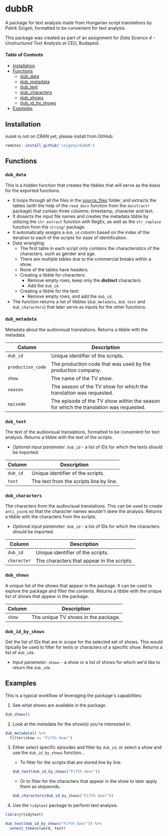 # dubbR
A package for text analysis made from Hungarian script translations by Patrik Szigeti, formatted to be convenient for text analysis.

This package was created as part of an assignment for *Data Science 4 - Unstructured Text Analysis* at CEU, Budapest.

#### Table of Contents

- [Installation](#installation)
- [Functions](#functions)
  - [dub_data](#dub_data)
  - [dub_metadata](#dub_metadata)
  - [dub_text](#dub_text)
  - [dub_characters](#dub_characters)
  - [dub_shows](#dub_shows)
  - [dub_id_by_shows](#dub_id_by_shows)
- [Examples](#examples)

## Installation
`dubbR` is not on CRAN yet, please install from GitHub:
```r
remotes::install_github('szigony/dubbR')
```

## Functions

### `dub_data`

This is a hidden function that creates the tibbles that will serve as the basis for the exported functions.

- It loops through all the files in the [source_files](source_files/) folder, and extracts the tables (with the help of the `read_docx` function from the `docxtractr` package) that contain three columns: timestamp, character and text.
- It dissects the input file names and creates the metadata tibble by utilizing the `str_extract` function with RegEx, as well as the `str_replace` function from the `stringr` package.
- It automatically assigns a `dub_id` column based on the index of the iteration to each of the scripts for ease of identification.
- Data wrangling:
  - The first table in each script only contains the characteristics of the characters, such as gender and age.
  - There are multiple tables due to the commercial breaks within a show.
  - None of the tables have headers.
  - Creating a tibble for characters:
    - Remove empty rows, keep only the **distinct** characters.
    - Add the `dub_id`.
  - Creating a tibble for the text:
    - Remove empty rows, and add the `dub_id`.
- The function returns a list of tibbles (`dub_metadata`, `dub_text` and `dub_characters`) that later serve as inputs for the other functions.

### `dub_metadata`

Metadata about the audiovisual translations. Returns a tibble with the metadata.

| Column | Description |
| --- | --- |
| `dub_id` | Unique identifier of the scripts. |
| `production_code` | The production code that was used by the production company. |
| `show` | The name of the TV show. |
| `season` | The season of the TV show for which the translation was requested. |
| `episode` | The episode of the TV show within the season for which the translation was requested. |

### `dub_text`

The text of the audiovisual translations, formatted to be convenient for text analysis. Returns a tibble with the text of the scripts.

- *Optional input parameter:* `dub_id` - a list of IDs for which the texts should be imported.

| Column | Description |
| --- | --- |
| `dub_id` | Unique identifier of the scripts. |
| `text` | The text from the scripts line by line. |

### `dub_characters`

The characters from the audiovisual translations. This can be used to create `anti_join`s so that the character names wouldn't skew the analysis. Returns a tibble with the characters from the scripts.

- *Optional input parameter:* `dub_id` - a list of IDs for which the characters should be imported.

| Column | Description |
| --- | --- |
| `dub_id` | Unique identifier of the scripts. |
| `character` | The characters that appear in the scripts. |

### `dub_shows`

A unique list of the shows that appear in the package. It can be used to explore the package and filter the contents. Returns a tibble with the unique list of shows that appear in the package.

| Column | Description |
| --- | --- |
| `show` | The unique TV shows in the package. |

### `dub_id_by_shows`

Get the list of IDs that are in scope for the selected set of shows. This would tipically be used to filter for texts or characters of a specific show. Returns a list of `dub_id`s.

- *Input parameter:* `shows` - a show or a list of shows for which we'd like to return the `dub_id`s.

## Examples

This is a typical workflow of leveraging the package's capabilities:

1. See what shows are available in the package.

```r
dub_shows()
```

2. Look at the metadata for the show(s) you're interested in.

```r
dub_metadata() %>%
  filter(show == "Fifth Gear")
```

3. Either select specific episodes and filter by `dub_id`, or select a show and use the `dub_id_by_shows` function...

   - To filter for the scripts that are stored line by line.
   
   ```r
   dub_text(dub_id_by_shows("Fifth Gear"))
   ```
   
   - Or to filter for the characters that appear in the show to later apply them as stopwords.
   
   ```r
   dub_characters(dub_id_by_shows("Fifth Gear"))
   ```
   
4. Use the `tidytext` package to perform text analysis.

```r
library(tidytext)

dub_text(dub_id_by_shows("Fifth Gear")) %>%
  unnest_tokens(word, text)
```
